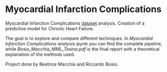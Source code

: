 # Myocardial Infarction Complications
Myocardial Infarction Complications [dataset](https://archive.ics.uci.edu/ml/datasets/Myocardial+infarction+complications) analysis. Creation of a predictive model for Chronic Heart Failure.

The goal is to explore and compare different techniques. In _Myocardial Infarction Complications analysis.ipynb_ you can find the complete pipeline, while _Bosio_Macchia_MML_Tesina.pdf_ is the final report with a theoretical explanation of the methods used. 

Project done by Beatrice Macchia and Riccardo Bosio.
